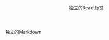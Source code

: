 <Header>独立的React标签</Header>

<Style>
两层标签的第一层

    <Style>
    两层标签的第二层
    </Style>

</Style>

独立的Markdown